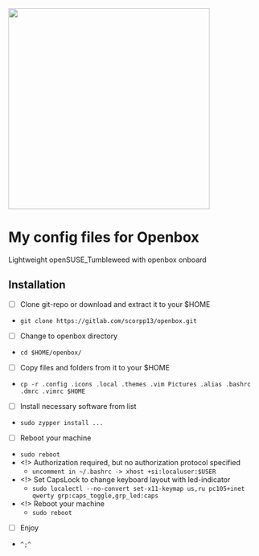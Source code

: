 <img src="https://i.ibb.co/kmVMCBM/merge-180125-160336.png" width="400"/>

# My config files for Openbox

Lightweight openSUSE_Tumbleweed with openbox onboard

## Installation

- [ ] Clone git-repo or download and extract it to your $HOME
- `git clone https://gitlab.com/scorpp13/openbox.git`
- [ ] Change to openbox directory
- `cd $HOME/openbox/`
- [ ] Copy files and folders from it to your $HOME
- `cp -r .config .icons .local .themes .vim Pictures .alias .bashrc .dmrc .vimrc $HOME`
- [ ] Install necessary software from list
- `sudo zypper install ...`
- [ ] Reboot your machine
- `sudo reboot`
- <!> Authorization required, but no authorization protocol specified
    - `uncomment in ~/.bashrc -> xhost +si:localuser:$USER`
- <!> Set CapsLock to change keyboard layout with led-indicator
    - `sudo localectl --no-convert set-x11-keymap us,ru pc105+inet qwerty grp:caps_toggle,grp_led:caps`
- <!> Reboot your machine
    - `sudo reboot`
- [ ] Enjoy
- `^;^`

